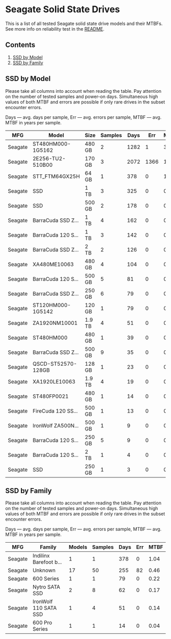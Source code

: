 Seagate Solid State Drives
==========================

This is a list of all tested Seagate solid state drive models and their MTBFs. See
more info on reliability test in the [README](https://github.com/linuxhw/SMART).

Contents
--------

1. [ SSD by Model  ](#ssd-by-model)
2. [ SSD by Family ](#ssd-by-family)

SSD by Model
------------

Please take all columns into account when reading the table. Pay attention on the
number of tested samples and power-on days. Simultaneous high values of both MTBF
and errors are possible if only rare drives in the subset encounter errors.

Days — avg. days per sample,
Err  — avg. errors per sample,
MTBF — avg. MTBF in years per sample.

| MFG       | Model              | Size   | Samples | Days  | Err   | MTBF   |
|-----------|--------------------|--------|---------|-------|-------|--------|
| Seagate   | ST480HM000-1G5162  | 480 GB | 2       | 1282  | 1     | 3.20   |
| Seagate   | 2E256-TU2-510B00   | 170 GB | 3       | 2072  | 1366  | 1.85   |
| Seagate   | STT_FTM64GX25H     | 64 GB  | 1       | 378   | 0     | 1.04   |
| Seagate   | SSD                | 1 TB   | 3       | 325   | 0     | 0.89   |
| Seagate   | SSD                | 500 GB | 2       | 178   | 0     | 0.49   |
| Seagate   | BarraCuda SSD Z... | 1 TB   | 4       | 162   | 0     | 0.45   |
| Seagate   | BarraCuda 120 S... | 1 TB   | 3       | 142   | 0     | 0.39   |
| Seagate   | BarraCuda SSD Z... | 2 TB   | 2       | 126   | 0     | 0.35   |
| Seagate   | XA480ME10063       | 480 GB | 4       | 104   | 0     | 0.29   |
| Seagate   | BarraCuda 120 S... | 500 GB | 5       | 81    | 0     | 0.22   |
| Seagate   | BarraCuda SSD Z... | 250 GB | 6       | 79    | 0     | 0.22   |
| Seagate   | ST120HM000-1G5142  | 120 GB | 1       | 79    | 0     | 0.22   |
| Seagate   | ZA1920NM10001      | 1.9 TB | 4       | 51    | 0     | 0.14   |
| Seagate   | ST480HM000         | 480 GB | 1       | 39    | 0     | 0.11   |
| Seagate   | BarraCuda SSD Z... | 500 GB | 9       | 35    | 0     | 0.10   |
| Seagate   | QSCD-ST52570-128GB | 128 GB | 1       | 23    | 0     | 0.06   |
| Seagate   | XA1920LE10063      | 1.9 TB | 4       | 19    | 0     | 0.05   |
| Seagate   | ST480FP0021        | 480 GB | 1       | 14    | 0     | 0.04   |
| Seagate   | FireCuda 120 SS... | 500 GB | 1       | 13    | 0     | 0.04   |
| Seagate   | IronWolf ZA500N... | 500 GB | 1       | 9     | 0     | 0.03   |
| Seagate   | BarraCuda 120 S... | 250 GB | 5       | 9     | 0     | 0.02   |
| Seagate   | BarraCuda 120 S... | 2 TB   | 1       | 4     | 0     | 0.01   |
| Seagate   | SSD                | 250 GB | 1       | 3     | 0     | 0.01   |

SSD by Family
-------------

Please take all columns into account when reading the table. Pay attention on the
number of tested samples and power-on days. Simultaneous high values of both MTBF
and errors are possible if only rare drives in the subset encounter errors.

Days — avg. days per sample,
Err  — avg. errors per sample,
MTBF — avg. MTBF in years per sample.

| MFG       | Family                 | Models | Samples | Days  | Err   | MTBF   |
|-----------|------------------------|--------|---------|-------|-------|--------|
| Seagate   | Indilinx Barefoot b... | 1      | 1       | 378   | 0     | 1.04   |
| Seagate   | Unknown                | 17     | 50      | 255   | 82    | 0.46   |
| Seagate   | 600 Series             | 1      | 1       | 79    | 0     | 0.22   |
| Seagate   | Nytro SATA SSD         | 2      | 8       | 62    | 0     | 0.17   |
| Seagate   | IronWolf 110 SATA SSD  | 1      | 4       | 51    | 0     | 0.14   |
| Seagate   | 600 Pro Series         | 1      | 1       | 14    | 0     | 0.04   |
